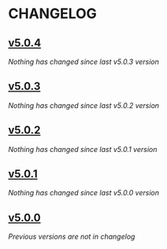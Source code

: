 # CHANGELOG

## [v5.0.4](https://github.com/softspring/crudl-controller/releases/tag/v5.0.4)

*Nothing has changed since last v5.0.3 version*

## [v5.0.3](https://github.com/softspring/crudl-controller/releases/tag/v5.0.3)

*Nothing has changed since last v5.0.2 version*

## [v5.0.2](https://github.com/softspring/crudl-controller/releases/tag/v5.0.2)

*Nothing has changed since last v5.0.1 version*

## [v5.0.1](https://github.com/softspring/crudl-controller/releases/tag/v5.0.1)

*Nothing has changed since last v5.0.0 version*

## [v5.0.0](https://github.com/softspring/crudl-controller/releases/tag/v5.0.0)

*Previous versions are not in changelog*
